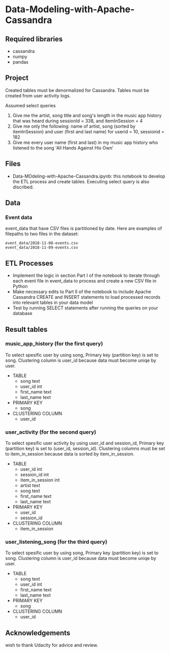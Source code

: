 # Data-Modeling-with-Apache-Cassandra

## Required libraries

- cassandra
- numpy
- pandas

## Project

Created tables must be denormalized for Cassandra. Tables must be created from user activity logs.

Assumed select queries
1. Give me the artist, song title and song's length in the music app history that was heard during sessionId = 338, and itemInSession = 4
2. Give me only the following: name of artist, song (sorted by itemInSession) and user (first and last name) for userid = 10, sessionid = 182
3. Give me every user name (first and last) in my music app history who listened to the song 'All Hands Against His Own'

## Files

- Data-MOdeling-with-Apache-Cassandra.ipynb: this notebook to develop the ETL process and create tables. Executing select query is also discribed.

## Data

### Event data

event_data that have CSV files is partitioned by date. Here are examples of filepaths to two files in the dataset:

```
event_data/2018-11-08-events.csv
event_data/2018-11-09-events.csv
```

## ETL Processes

- Implement the logic in section Part I of the notebook to iterate through each event file in event_data to process and create a new CSV file in Python
- Make necessary edits to Part II of the notebook to include Apache Cassandra CREATE and INSERT statements to load processed records into relevant tables in your data model
- Test by running SELECT statements after running the queries on your database

## Result tables

### music_app_history (for the first query)

To select spesific user by using song, Primary key (partition key) is set to song. Clustering column is user_id because data must become uniqe by user.

- TABLE
  - song text
  - user_id int
  - first_name text
  - last_name text
- PRIMARY KEY
  - song
- CLUSTERING COLUMN
  - user_id

### user_activity (for the second query)

To select spesific user activity by using user_id and session_id, Primary key (partition key) is set to (user_id, session_id). Clustering columns must be set to item_in_session because data is sorted by item_in_session.

- TABLE
  - user_id int
  - session_id int
  - item_in_session int
  - artist text
  - song text
  - first_name text
  - last_name text
- PRIMARY KEY
  - user_id
  - session_id
- CLUSTERING COLUMN
  - item_in_session

### user_listening_song (for the third query)

To select spesific user by using song, Primary key (partition key) is set to song. Clustering column is user_id because data must become uniqe by user.

- TABLE
  - song text
  - user_id int
  - first_name text
  - last_name text
- PRIMARY KEY
  - song
- CLUSTERING COLUMN
  - user_id
  
## Acknowledgements

 wish to thank Udacity for advice and review.
